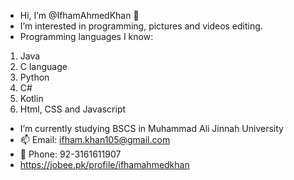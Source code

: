 - Hi, I’m @IfhamAhmedKhan 👋
- I’m interested in programming, pictures and videos editing.
- Programming languages I know:
1) Java
2) C language
3) Python
4) C#
5) Kotlin
6) Html, CSS and Javascript
- I’m currently studying BSCS in Muhammad Ali Jinnah University
- 📫 Email: ifham.khan105@gmail.com
- 📱  Phone: 92-3161611907
- https://jobee.pk/profile/ifhamahmedkhan
